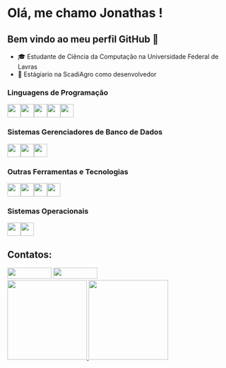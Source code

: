 # Olá, me chamo Jonathas ! 
## Bem vindo ao meu perfil GitHub 👋

- 🎓 Estudante de Ciência da Computação na Universidade Federal de Lavras 
- 🚜 Estágiario na ScadiAgro como desenvolvedor

### Linguagens de Programação

<img src="https://cdn.jsdelivr.net/gh/devicons/devicon/icons/c/c-original.svg" width="30" height="30"/><img src="https://cdn.jsdelivr.net/gh/devicons/devicon/icons/cplusplus/cplusplus-original.svg" width="30" height="30"/><img src="https://cdn.jsdelivr.net/gh/devicons/devicon/icons/java/java-original.svg" width="30" height="30"/><img src="https://cdn.jsdelivr.net/gh/devicons/devicon/icons/php/php-original.svg" width="30" height="30"/><img src="https://cdn.jsdelivr.net/gh/devicons/devicon/icons/python/python-original.svg" width="30" height="30"/>

### Sistemas Gerenciadores de Banco de Dados

<img src="https://cdn.jsdelivr.net/gh/devicons/devicon/icons/mysql/mysql-original-wordmark.svg" width="30" height="30"/><img src="https://cdn.jsdelivr.net/gh/devicons/devicon/icons/postgresql/postgresql-original-wordmark.svg" width="30" height="30"/><img src="https://cdn.jsdelivr.net/gh/devicons/devicon/icons/microsoftsqlserver/microsoftsqlserver-plain-wordmark.svg" width="30" height="30"/>

### Outras Ferramentas e Tecnologias

<img src="https://cdn.jsdelivr.net/gh/devicons/devicon/icons/git/git-original.svg" width="30" height="30"/><img src="https://cdn.jsdelivr.net/gh/devicons/devicon/icons/css3/css3-original.svg" width="30" height="30"/><img src="https://cdn.jsdelivr.net/gh/devicons/devicon/icons/html5/html5-original.svg" width="30" height="30"/><img src="https://cdn.jsdelivr.net/gh/devicons/devicon/icons/jupyter/jupyter-original-wordmark.svg" width="30" height="30"/>

### Sistemas Operacionais

<img src="https://cdn.jsdelivr.net/gh/devicons/devicon/icons/windows8/windows8-original.svg" width="30" height="30"/><img src="https://cdn.jsdelivr.net/gh/devicons/devicon/icons/linux/linux-original.svg" width="30" height="30"/>

## Contatos:

<div>
<a href = "mailto:jonathassousasgs@gmail.com"><img src="https://img.shields.io/badge/Gmail-D14836?style=for-the-badge&logo=gmail&logoColor=white" target="_blank" width="100" height="25"></a>
<a href="https://www.linkedin.com/in/jonathas-sousa-dev" target="_blank"><img src="https://img.shields.io/badge/-LinkedIn-%230077B5?style=for-the-badge&logo=linkedin&logoColor=white" target="_blank" width="100" height="25"></a>   
</div>     

<div>
<a href="https://github.com/jonathasluis">
<img height="180em" src="https://github-readme-stats.vercel.app/api/top-langs/?username=jonathasluis&layout=compact&langs_count=7&theme=dracula"/>
<img height="180em" src="https://github-readme-stats.vercel.app/api?username=jonathasluis&show_icons=true&theme=dracula&include_all_commits=true&count_private=true"/>
</div>
